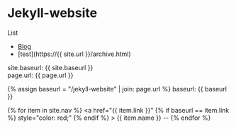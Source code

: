 # Jekyll-website
List
- [Blog](https://jaspervincent.github.io)
- [test](https://{{ site.url }}/archive.html)

<nav>
  site.baseurl: {{ site.baseurl }}<br>
  page.url: {{ page.url }} <br>
  
  {% assign baseurl = "/jekyll-website" | join: page.url %}
  baseurl: {{ baseurl }}
  
  {% for item in site.nav %}
    <a href="{{ item.link }}" 
      {% if  baseurl == item.link %} style="color: red;" {% endif %}
    >
      {{ item.name }} -- 
    </a>
  {% endfor %}
</nav>
